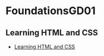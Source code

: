 # FoundationsGD01
## Learning HTML and CSS

* [Learning HTML and CSS][Learning HTML and CSS]












<!-- reference stuff   -->
[Learning HTML and CSS]: https://drive.google.com/a/templeton.vsb.bc.ca/folderview?id=0BysMfTbvAUUVNEF1RVlMWlFhbmc&usp=sharing#

